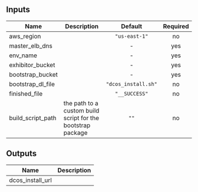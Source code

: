 
## Inputs

| Name | Description | Default | Required |
|------|-------------|:-----:|:-----:|
| aws_region |  | `"us-east-1"` | no |
| master_elb_dns |  | - | yes |
| env_name |  | - | yes |
| exhibitor_bucket |  | - | yes |
| bootstrap_bucket |  | - | yes |
| bootstrap_dl_file |  | `"dcos_install.sh"` | no |
| finished_file |  | `"__SUCCESS"` | no |
| build_script_path | the path to a custom build script for the bootstrap package | `""` | no |

## Outputs

| Name | Description |
|------|-------------|
| dcos_install_url |  |

